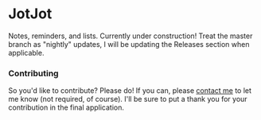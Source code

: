 # JotJot
Notes, reminders, and lists. Currently under construction! Treat the master branch as "nightly" updates, I will be updating the Releases section when applicable.

### Contributing
So you'd like to contribute? Please do! If you can, please [contact me][email] to let me know (not required, of course). I'll be sure to put a thank you for your contribution in the final application.

[email]: mailto:jacob@enormous.fail
